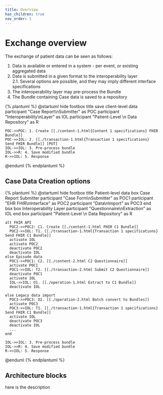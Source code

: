 ```yaml
---
title: Overview 
has_children: true
nav_order: 1
---
```


# Exchange overview

The exchange of patient data can be seen as follows:

1. Data is available or entered in a system - per event, or existing aggregated data
2. Data is submitted in a given format to the interoperability layer  
  2.1. Several options are possible, and they may imply different interface specifications
3. The interoperability layer may pre-process the Bundle 
4. The Bundle containing Case data is saved to a repository




{% plantuml %}
@startuml
hide footbox
title save client-level data 
    participant "Case Report\nSubmitter" as POC
    participant "Interoperability\nLayer" as IOL
    participant "Patient-Level \n Data Repository" as R
    
    POC->>POC: 1. Create [[./content-1.html{Content 1 specifications} FHIR Bundle]]
    POC->>IOL: 2. [[./transaction-1.html{Transaction 1 specifications} Send FHIR Bundle]] [PUT]
    IOL->>IOL: 3. Pre-process bundle
    IOL->>R: 4. Save modified bundle
    R->>IOL: 5. Response
@enduml
{% endplantuml %}


## Case Data Creation options

{% plantuml %}
@startuml
hide footbox
title Patient-level data 
    box Case Report Submitter
      participant "Case Form\nSubmitter" as POC1
      participant "EHR FHIR\nInterface" as POC2
      participant "Data\nImport" as POC3
    end box
    box Interoperability Layer
        participant "Questionnaire\nExtraction" as IOL
    end box
    participant "Patient-Level \n Data Repository" as R

    alt FHIR API
      POC2->>POC2: C1. Create [[./content-1.html FHIR C1 Bundle]]
      POC2->>IOL: T1. [[./transaction-1.html{Transaction 1 specifications} Send FHIR C1 Bundle]]
      activate IOL
      activate POC2
      deactivate POC2
      deactivate IOL
    else Episode data
      POC1->>POC1: C2. [[./content-2.html C2 Questionnaire]]
      activate POC1
      POC1->>IOL: T2. [[./transaction-2.html Submit C2 Questionnaire]]
      deactivate POC1
      activate IOL
      IOL->>IOL: O1. [[./operation-1.html Extract to C1 Bundle]]
      deactivate IOL

    else Legacy data import
      POC3->>POC3: O2. [[./operation-2.html Batch convert to Bundles]]
      activate POC3
      POC3->>IOL: T1. [[./transaction-1.html{Transaction 1 specifications} Send FHIR C1 Bundle]]
      activate IOL
      deactivate POC3
      deactivate IOL
      ...
    end

    IOL->>IOL: 3. Pre-process bundle
    IOL->>R: 4. Save modified bundle
    R->>IOL: 5. Response
@enduml
{% endplantuml %}


## Architecture blocks

<a name="bundle-desc"></a>

here is the description